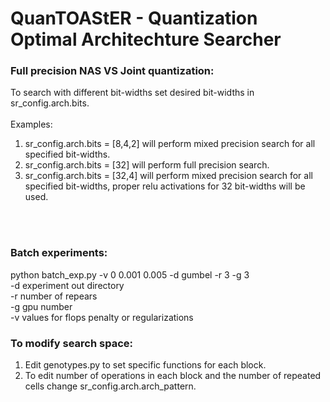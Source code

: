 # QuanTOAStER - Quantization Optimal Architechture Searcher

### Full precision NAS VS Joint quantization:
To search with different bit-widths set desired bit-widths in sr_config.arch.bits. <br>
<br>
Examples:  <br>
1. sr_config.arch.bits = [8,4,2] will perform mixed precision search for all specified bit-widths. <br>
2. sr_config.arch.bits = [32] will perform full precision search. <br>
3. sr_config.arch.bits = [32,4] will perform mixed precision search for all specified bit-widths, proper relu activations for 32 bit-widths will be used. <br>


<br>
<br>

### Batch experiments: <br>
python batch_exp.py -v 0 0.001 0.005 -d gumbel -r 3 -g 3 <br>
-d experiment out directory <br>
-r number of repears <br>
-g gpu number <br>
-v values for flops penalty or regularizations <br>


### To modify search space:
1. Edit genotypes.py to set specific functions for each block. <br>
2. To edit number of operations in each block and the number of repeated cells change sr_config.arch.arch_pattern. <br>